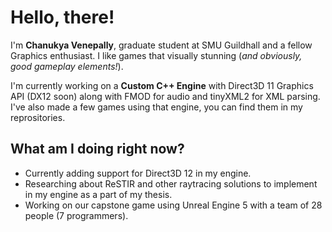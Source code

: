 # Hello, there!

I'm **Chanukya Venepally**, graduate student at SMU Guildhall and a fellow Graphics enthusiast. I like games that visually stunning (*and obviously, good gameplay elements!*).

I'm currently working on a __Custom C++ Engine__ with Direct3D 11 Graphics API (DX12 soon) along with FMOD for audio and tinyXML2 for XML parsing. I've also made a few games 
using that engine, you can find them in my reprositories.

## What am I doing right now?
- Currently adding support for Direct3D 12 in my engine.
- Researching about ReSTIR and other raytracing solutions to implement in my engine as a part of my thesis.
- Working on our capstone game using Unreal Engine 5 with a team of 28 people (7 programmers).
